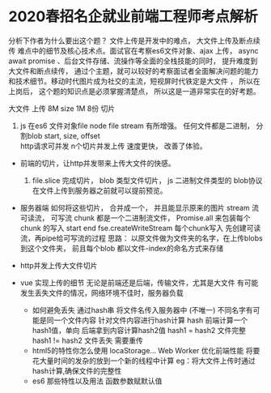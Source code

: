 # 2020春招名企就业前端工程师考点解析
分析下作者为什么要出这个题？ 
文件上传是开发中的难点， 大文件上传及断点续传 难点中的细节及核心技术点。面试官在考察es6文件对象、ajax 上传， async await promise 、后台文件存储、流操作等全面的全栈技能的同时， 提升难度到大文件和断点续传， 通过个主题，就可以较好的考察面试者全面解决问题的能力和技术细节。移动时代图片成为社交的主流，短视屏时代铁定是大文件 ， 所以在上岗后， 这个题的知识点是必须掌握清楚点， 所以这是一道非常实在的好考题。

大文件  上传   8M   size 1M  8份 
切片 
1. js 在es6 文件对象file node file stream 有所增强。
任何文件都是二进制， 分割blob 
start,  size, offset  
http请求可并发  n个切片并发上传 速度更快， 改善了体验。

- 前端的切片，让http并发带来上传大文件的快感。
  1. file.slice 完成切片， blob 类型文件切片， js 二进制文件类型的 blob协议 在文件上传到服务器之前就可以提前预览。 
  
- 服务器端
  如何将这些切片， 合并成一个， 并且能显示原来的图片
  stream 流 
  可读流， 可写流
  chunk 都是一个二进制流文件， 
  Promise.all 来包装每个chunk 的写入
  start end   fse.createWriteStream 
  每个chunk写入 先创建可读流，再pipe给可写流的过程 
  思路： 以原文件做为文件夹的名字，在上传blobs到这个文件夹， 前且每个blob 都以文件-index的命名方式来存储

- http并发上传大文件切片 

- vue 实现上传的细节
  无论是前端还是后端，传输文件，尤其是大文件
  有可能发生丢失文件的情况，网络环境不佳时，服务器负载
  - 如何避免丢失
    通过hash串  将文件名传入服务器中  (不唯一)  不同名字有可能是同一个文件内容
    针对文件内容进行hash计算
    hash 前端计算一个hash1值，单向
         后端拿到内容计算hash2值
         hash1 = hash2  文件完整
         hash1 != hash2 文件丢失  需要重传
  - html5的特性你怎么使用   locaStorage...
    Web Worker  优化前端性能 将要花大量时间的发杂的放到一个新的线程中计算
      eg：将大文件上传时通过hash计算,确保文件的完整性
  - es6 那些特性以及用法
    函数参数赋默认值